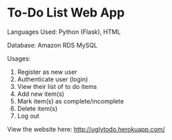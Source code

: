 # To-Do List Web App

Languages Used: Python (Flask), HTML

Database: Amazon RDS MySQL

Usages:
1. Register as new user
2. Authenticate user (login)
3. View their list of to do items
4. Add new item(s)
5. Mark item(s) as complete/incomplete
6. Delete item(s) 
7. Log out


View the website here:
http://uglytodo.herokuapp.com/
